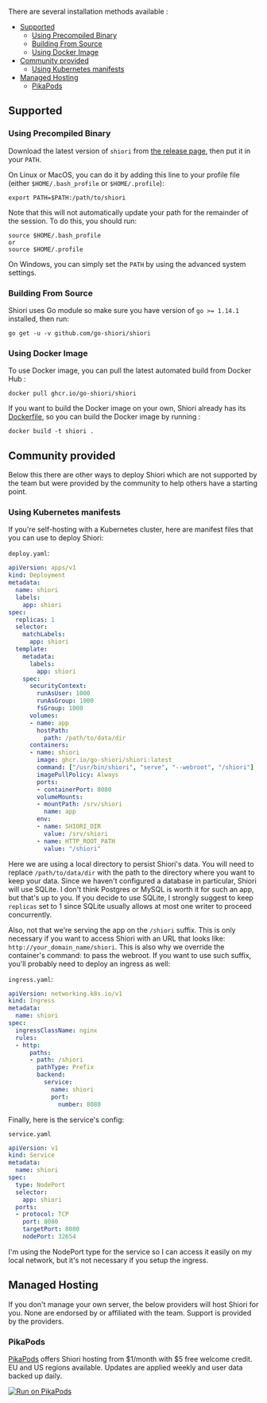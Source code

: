 There are several installation methods available :

<!-- TOC -->

- [Supported](#supported)
  - [Using Precompiled Binary](#using-precompiled-binary)
  - [Building From Source](#building-from-source)
  - [Using Docker Image](#using-docker-image)
- [Community provided](#community-provided)
  - [Using Kubernetes manifests](#using-kubernetes-manifests)
- [Managed Hosting](#managed-hosting)
  - [PikaPods](#pikapods)

<!-- /TOC -->

## Supported

### Using Precompiled Binary

Download the latest version of `shiori` from [the release page](https://github.com/go-shiori/shiori/releases/latest), then put it in your `PATH`.

On Linux or MacOS, you can do it by adding this line to your profile file (either `$HOME/.bash_profile` or `$HOME/.profile`):

```
export PATH=$PATH:/path/to/shiori
```

Note that this will not automatically update your path for the remainder of the session. To do this, you should run:

```
source $HOME/.bash_profile
or
source $HOME/.profile
```

On Windows, you can simply set the `PATH` by using the advanced system settings.

### Building From Source

Shiori uses Go module so make sure you have version of `go >= 1.14.1` installed, then run:

```
go get -u -v github.com/go-shiori/shiori
```

### Using Docker Image

To use Docker image, you can pull the latest automated build from Docker Hub :

```
docker pull ghcr.io/go-shiori/shiori
```

If you want to build the Docker image on your own, Shiori already has its [Dockerfile](https://github.com/go-shiori/shiori/blob/master/Dockerfile), so you can build the Docker image by running :

```
docker build -t shiori .
```

## Community provided

Below this there are other ways to deploy Shiori which are not supported by the team but were provided by the community to help others have a starting point.

### Using Kubernetes manifests

If you're self-hosting with a Kubernetes cluster, here are manifest files that
you can use to deploy Shiori:

`deploy.yaml`:

```yaml
apiVersion: apps/v1
kind: Deployment
metadata:
  name: shiori
  labels:
    app: shiori
spec:
  replicas: 1
  selector:
    matchLabels:
      app: shiori
  template:
    metadata:
      labels:
        app: shiori
    spec:
      securityContext:
        runAsUser: 1000
        runAsGroup: 1000
        fsGroup: 1000
      volumes:
      - name: app
        hostPath:
          path: /path/to/data/dir
      containers:
      - name: shiori
        image: ghcr.io/go-shiori/shiori:latest
        command: ["/usr/bin/shiori", "serve", "--webroot", "/shiori"]
        imagePullPolicy: Always
        ports:
        - containerPort: 8080
        volumeMounts:
        - mountPath: /srv/shiori
          name: app
        env:
        - name: SHIORI_DIR
          value: /srv/shiori
        - name: HTTP_ROOT_PATH
          value: "/shiori"
```

Here we are using a local directory to persist Shiori's data. You will need
to replace `/path/to/data/dir` with the path to the directory where you want
to keep your data. Since we haven't configured a database in particular,
Shiori will use SQLite. I don't think Postgres or MySQL is worth it for
such an app, but that's up to you. If you decide to use SQLite, I strongly
suggest to keep `replicas` set to 1 since SQLite usually allows at most
one writer to proceed concurrently.

Also, not that we're serving the app on the `/shiori` suffix. This is
only necessary if you want to access Shiori with an URL that looks like:
`http://your_domain_name/shiori`. This is also why we override the container's
command: to pass the webroot. If you want to use such suffix, you'll probably
need to deploy an ingress as well:

`ingress.yaml`:

```yaml
apiVersion: networking.k8s.io/v1
kind: Ingress
metadata:
  name: shiori
spec:
  ingressClassName: nginx
  rules:
  - http:
      paths:
      - path: /shiori
        pathType: Prefix
        backend:
          service:
            name: shiori
            port:
              number: 8080
```

Finally, here is the service's config:

`service.yaml`

```yaml
apiVersion: v1
kind: Service
metadata:
  name: shiori
spec:
  type: NodePort
  selector:
    app: shiori
  ports:
  - protocol: TCP
    port: 8080
    targetPort: 8080
    nodePort: 32654
```

I'm using the NodePort type for the service so I can access it easily on
my local network, but it's not necessary if you setup the ingress.

## Managed Hosting

If you don't manage your own server, the below providers will host Shiori for you. None are endorsed by or affiliated with the team. Support is provided by the providers.

### PikaPods

[PikaPods](https://www.pikapods.com/) offers Shiori hosting from $1/month with $5 free welcome credit. EU and US regions available. Updates are applied weekly and user data backed up daily.

[![Run on PikaPods](https://www.pikapods.com/static/run-button.svg)](https://www.pikapods.com/pods?run=shiori)
